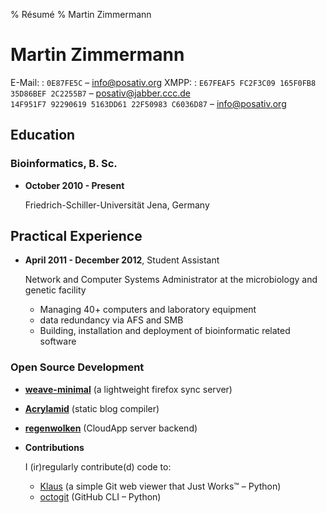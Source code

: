 % Résumé
% Martin Zimmermann

Martin Zimmermann
=================

E-Mail:
:   `0E87FE5C` – <info@posativ.org>
XMPP:
:   `E67FEAF5 FC2F3C09 165F0FB8 35D86BEF 2C2255B7` – [posativ@jabber.ccc.de](xmpp:posativ@jabber.ccc.de)  
    `14F951F7 92290619 5163DD61 22F50983 C6036D87` – [info@posativ.org](xmpp:info@posativ.org)  

<!---
Address:
:   ...
--->
<!---
Mobile:
:   +...
--->

Education
---------

### Bioinformatics, B. Sc.

*   **October 2010 - Present**

    Friedrich-Schiller-Universität Jena, Germany

Practical Experience
---------------

*   **April 2011 - December 2012**, Student Assistant

    Network and Computer Systems Administrator at the microbiology and genetic facility

    - Managing 40+ computers and laboratory equipment
    - data redundancy via AFS and SMB
    - Building, installation and deployment of bioinformatic related software

### Open Source Development

* **[weave-minimal](https://github.com/posativ/weave-minimal)** (a lightweight firefox sync server)

* **[Acrylamid](https://github.com/posativ/acrylamid)** (static blog compiler)

* **[regenwolken](https://github.com/posativ/regenwolken)** (CloudApp server backend)

* **Contributions**

    I (ir)regularly contribute(d) code to:

    - [Klaus](https://github.com/jonashaag/klaus) (a simple Git web viewer that Just Works™ – Python)
    - [octogit](https://github.com/myusuf3/octogit) (GitHub CLI – Python)

